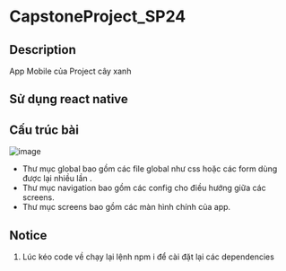 # CapstoneProject_SP24
## Description
App Mobile của Project cây xanh

## Sử dụng react native

## Cấu trúc bài
![image](https://github.com/quanSadie/CapstoneProject_SP24/assets/108205081/a29bda29-624e-4a20-9722-bd4298a11f1b)

* Thư mục global bao gồm các file global như css hoặc các form dùng được lại nhiều lần .
* Thư mục navigation bao gồm các config cho điều hướng giữa các screens.
* Thư mục screens bao gồm các màn hình chính của app.

## Notice
1. Lúc kéo code về chạy lại lệnh npm i để cài đặt lại các dependencies 
